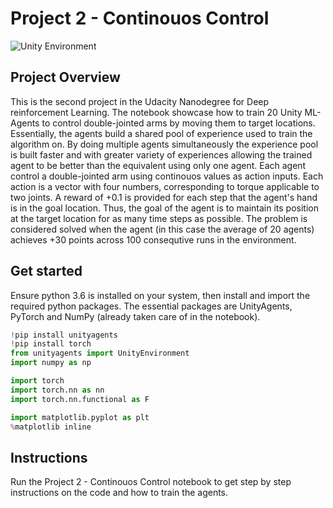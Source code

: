 # Project 2 - Continouos Control

![Unity Environment](https://github.com/Unity-Technologies/ml-agents/blob/master/docs/images/reacher.png "Unity Environment")

## Project Overview

This is the second project in the Udacity Nanodegree for Deep reinforcement Learning. The notebook showcase how to train 20 Unity ML-Agents to control double-jointed arms by moving them to target locations. Essentially, the agents build a shared pool of experience used to train the algorithm on. By doing multiple agents simultaneously the experience pool is built faster and with greater variety of experiences allowing the trained agent to be better than the equivalent using only one agent. Each agent control a double-jointed arm using continouos values as action inputs. Each action is a vector with four numbers, corresponding to torque applicable to two joints. A reward of +0.1 is provided for each step that the agent's hand is in the goal location. Thus, the goal of the agent is to maintain its position at the target location for as many time steps as possible. The problem is considered solved when the agent (in this case the average of 20 agents) achieves +30 points across 100 consequtive runs in the environment.

## Get started

Ensure python 3.6 is installed on your system, then install and import the required python packages. The essential packages are UnityAgents, PyTorch and NumPy (already taken care of in the notebook).

```python
!pip install unityagents
!pip install torch
from unityagents import UnityEnvironment
import numpy as np

import torch
import torch.nn as nn
import torch.nn.functional as F

import matplotlib.pyplot as plt
%matplotlib inline
```

## Instructions
Run the Project 2 - Continouos Control notebook to get step by step instructions on the code and how to train the agents.
